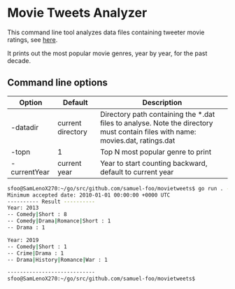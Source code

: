 # Movie Tweets Analyzer
This command line tool analyzes data files containing tweeter movie ratings, see [here](https://github.com/momenton/momenton-code-test-movietweetings).

It prints out the most popular movie genres, year by year, for the past decade.

## Command line options
| Option | Default       |   Description |
| ------------- | ------------- | ------------- |
| -datadir | current directory | Directory path containing the *.dat files to analyse. Note the directory must contain files with name: movies.dat, ratings.dat  |
| -topn | 1 | Top N most popular genre to print |
| -currentYear | current year | Year to start counting backward, default to current year |

```bash
sfoo@SamLenoX270:~/go/src/github.com/samuel-foo/movietweets$ go run . -datadir "test_data/small" -topn 3
Minimum accepted date: 2010-01-01 00:00:00 +0000 UTC
---------- Result ----------
Year: 2013
-- Comedy|Short : 8
-- Comedy|Drama|Romance|Short : 1
-- Drama : 1

Year: 2019
-- Comedy|Short : 1
-- Crime|Drama : 1
-- Drama|History|Romance|War : 1

----------------------------
sfoo@SamLenoX270:~/go/src/github.com/samuel-foo/movietweets$
```